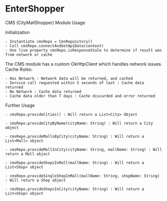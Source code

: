 # EnterShopper

CMS (CityMallShopper) Module Usage

Initialization

	- Instantiate cmsRepo = CmsRepository()
	- Call cmsRepo.connectAndGetApiData(context)
	- Use live property cmsRepo.isResponseStale to determine if result was from network or cache

The CMS module has a custom OkHttpClient which handles network issues.
Cache Rules:

	- Has Network : Network data will be returned, and cached
	- Service call requested within 5 seconds of last : Cache data returned
	- No Network : Cache data returned
	- Cache data older than 7 days : Cache discarded and error returned


Further Usage

	- cmsRepo.provideCities() : Will return a List<City> Object
	
	- cmsRepo.provideCityByName(cityName: String) : Will return a City object
	
	- cmsRepo.provideMallsByCity(cityName: String) : Will return a List<Mall> object
	
	- cmsRepo.provideMallInCity(cityName: String, mallName: String) : Will return a Mall object
	
	- cmsRepo.provideShopsInMall(mallName: String) : Will return a List<Shop> object
	
	- cmsRepo.provideSingleShopInMall(mallName: String, shopName: String) : Will return a Shop object
	
	- cmsRepo.provideShopsInCity(cityName: String) : Will return a List<Shop> object
